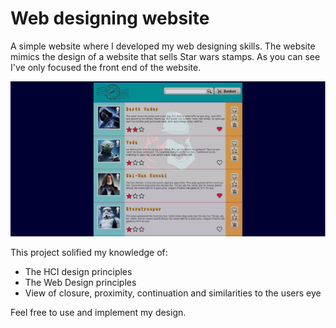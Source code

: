 # Web designing website

A simple website where I developed my web designing skills.
The website mimics the design of a website that sells Star wars stamps. As you can see I've only focused the front end of the website.

![](websiteScreenshot.PNG)

This project solified my knowledge of:
* The HCI design principles
* The Web Design principles
* View of closure, proximity, continuation and similarities to the users eye

Feel free to use and implement my design.
